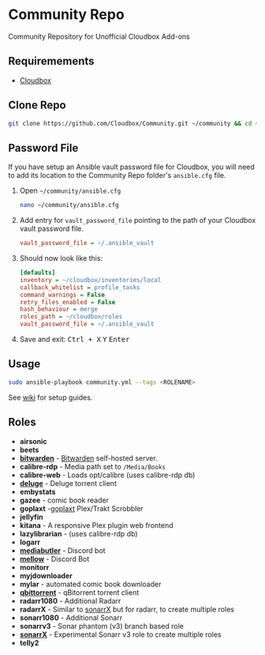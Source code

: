 # Community Repo

Community Repository for Unofficial Cloudbox Add-ons

## Requiremements

- [Cloudbox](https://github.com/Cloudbox/Cloudbox/)


## Clone Repo

```bash
git clone https://github.com/Cloudbox/Community.git ~/community && cd ~/community && cp -n ansible.cfg.default ansible.cfg && cp -n settings.yml.sample settings.yml
```

## Password File

If you have setup an Ansible vault password file for Cloudbox, you will need to add its location to the Community Repo folder's `ansible.cfg` file.

1. Open `~/community/ansible.cfg`

   ```bash
   nano ~/community/ansible.cfg
   ```

2. Add entry for `vault_password_file` pointing to the path of your Cloudbox vault password file.

   ```ini
   vault_password_file = ~/.ansible_vault
   ```

3. Should now look like this:

   ```ini
   [defaults]
   inventory = ~/cloudbox/inventories/local
   callback_whitelist = profile_tasks
   command_warnings = False
   retry_files_enabled = False
   hash_behaviour = merge
   roles_path = ~/cloudbox/roles
   vault_password_file = ~/.ansible_vault
   ```

1. Save and exit: <kbd class="platform-all">Ctrl + X</kbd> <kbd class="platform-all">Y</kbd> <kbd class="platform-all">Enter</kbd>


## Usage

```bash
sudo ansible-playbook community.yml --tags <ROLENAME>
```

See [wiki](https://github.com/Cloudbox/Community/wiki) for setup guides.


## Roles

- **airsonic**
- **beets**
- **[bitwarden](../../wiki/Bitwarden)** - [Bitwarden](https://bitwarden.com/) self-hosted server.
- **calibre-rdp** - Media path set to `/Media/Books`
- **calibre-web** - Loads opt/calibre  (uses calibre-rdp db)
- **[deluge](../../wiki/Deluge)** - Deluge torrent client
- **embystats**
- **gazee** - comic book reader
- **goplaxt** -[goplaxt](https://github.com/XanderStrike/goplaxt) Plex/Trakt Scrobbler
- **jellyfin**
- **kitana** - A responsive Plex plugin web frontend
- **lazylibrarian** - (uses calibre-rdp db)
- **logarr**
- **[mediabutler](../../wiki/Mediabutler)** - Discord bot
- **[mellow](../../wiki/Mellow-Discord-Bot)** - Discord Bot
- **monitorr**
- **myjdownloader**
- **mylar** - automated comic book downloader
- **[qbittorrent](../../wiki/qBitorrent)** - qBitorrent torrent client
- **radarr1080** - Additional Radarr
- **radarrX** - Similar to [sonarrX](../../wiki/SonarrX) but for radarr, to create multiple roles
- **sonarr1080** - Additional Sonarr
- **sonarrv3** - Sonar phantom (v3) branch based role
- **[sonarrX](../../wiki/SonarrX)** - Experimental Sonarr v3 role to create multiple roles
- **telly2**

